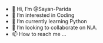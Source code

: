 - 👋 Hi, I’m @Sayan-Parida
- 👀 I’m interested in Coding
- 🌱 I’m currently learning Python
- 💞️ I’m looking to collaborate on N.A.
- 📫 How to reach me ...

<!---
Sayan-Parida/Sayan-Parida is a ✨ special ✨ repository because its `README.md` (this file) appears on your GitHub profile.
You can click the Preview link to take a look at your changes.
--->
